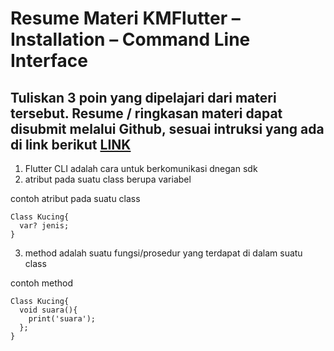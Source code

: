 # Resume Materi KMFlutter – Installation – Command Line Interface
## Tuliskan 3 poin yang dipelajari dari materi tersebut. Resume / ringkasan materi dapat disubmit melalui Github, sesuai intruksi yang ada di link berikut [LINK](https://cobalt-bike-c9e.notion.site/Cara-Pengumpulan-2b2224b8ba0b4dd78774084a65c0154d)
1. Flutter CLI adalah cara untuk berkomunikasi dnegan sdk
2. atribut pada suatu class berupa variabel

contoh atribut pada suatu class

    Class Kucing{
      var? jenis;
    }
3. method adalah suatu fungsi/prosedur yang terdapat di dalam suatu class

contoh method

    Class Kucing{
      void suara(){
        print('suara');
      };
    }
